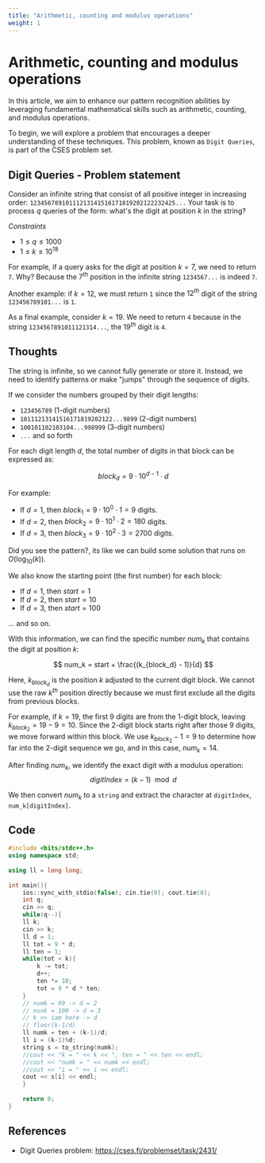 ```yaml
---
title: "Arithmetic, counting and modulus operations"
weight: 1
---
```


# Arithmetic, counting and modulus operations

In this article, we aim to enhance our pattern recognition abilities by leveraging fundamental mathematical skills such as arithmetic, counting, and modulus operations.

To begin, we will explore a problem that encourages a deeper understanding of these techniques. This problem, known as `Digit Queries`, is part of the CSES problem set.

## Digit Queries - Problem statement
Consider an infinite string that consist of all positive integer in increasing order:
`12345678910111213141516171819202122232425...`
Your task is to process $q$ queries of the form: what's the digit at position $k$ in the string?

*Constraints*
* $1 \le q \le 1000$
* $1 \le k \le 10^{18}$

For example, if a query asks for the digit at position $k = 7$, we need to return `7`. Why? Because the $7^{th}$ position in the infinite string `1234567...` is indeed `7`.

Another example: if $k = 12$, we must return `1` since the $12^{th}$ digit of the string `123456789101...` is `1`.

As a final example, consider $k = 19$. We need to return `4` because in the string `1234567891011121314...`, the $19^{th}$ digit is `4`.


## Thoughts

The string is infinite, so we cannot fully generate or store it. Instead, we need to identify patterns or make "jumps" through the sequence of digits.

If we consider the numbers grouped by their digit lengths:
* `123456789` (1-digit numbers)
* `10111213141516171819202122...9899` (2-digit numbers)
* `100101102103104...998999` (3-digit numbers)
* `...` and so forth

For each digit length $d$, the total number of digits in that block can be expressed as:

$$
block_d = 9 \cdot 10^{d-1} \cdot d
$$

For example:
* If $d = 1$, then $block_1 = 9 \cdot 10^0 \cdot 1 = 9$ digits.
* If $d = 2$, then $block_2 = 9 \cdot 10^1 \cdot 2 = 180$ digits.
* If $d = 3$, then $block_3 = 9 \cdot 10^2 \cdot 3 = 2700$ digits.

Did you see the pattern?, its like we can build some solution that runs on $O(\log_{10}(k))$.

We also know the starting point (the first number) for each block:
* If $d = 1$, then $start = 1$
* If $d = 2$, then $start = 10$
* If $d = 3$, then $start = 100$

... and so on.

With this information, we can find the specific number $num_k$ that contains the digit at position $k$:

$$
num_k = start + \frac{(k_{block_d} - 1)}{d}
$$

Here, $k_{block_d}$ is the position $k$ adjusted to the current digit block. We cannot use the raw $k^{th}$ position directly because we must first exclude all the digits from previous blocks.

For example, if $k = 19$, the first 9 digits are from the 1-digit block, leaving $k_{block_2} = 19 - 9 = 10$. Since the 2-digit block starts right after those 9 digits, we move forward within this block. We use $k_{block_2} - 1 = 9$ to determine how far into the 2-digit sequence we go, and in this case, $num_k = 14$.

After finding $num_k$, we identify the exact digit with a modulus operation:
$$
digitIndex = (k - 1) \mod d
$$

We then convert $num_k$ to a `string` and extract the character at `digitIndex`, `num_k[digitIndex]`.

## Code
```cpp
#include <bits/stdc++.h>
using namespace std;
 
using ll = long long;
 
int main(){
    ios::sync_with_stdio(false); cin.tie(0); cout.tie(0);
    int q;
    cin >> q;
    while(q--){
	ll k;
	cin >> k;
	ll d = 1;
	ll tot = 9 * d;
	ll ten = 1;
	while(tot < k){
	    k -= tot;
	    d++;
	    ten *= 10;
	    tot = 9 * d * ten;
	}
	// numk = 99 -> d = 2
	// nunk = 100 -> d = 3
	// k >> iam here -> d
	// floor(k-1/d)
	ll numk = ten + (k-1)/d;
	ll i = (k-1)%d;
	string s = to_string(numk);
	//cout << "k = " << k << ", ten = " << ten << endl;
	//cout << "numk = " << numk << endl;
	//cout << "i = " << i << endl;
	cout << s[i] << endl;
    }
 
    return 0;
}
```

## References
* Digit Queries problem: https://cses.fi/problemset/task/2431/